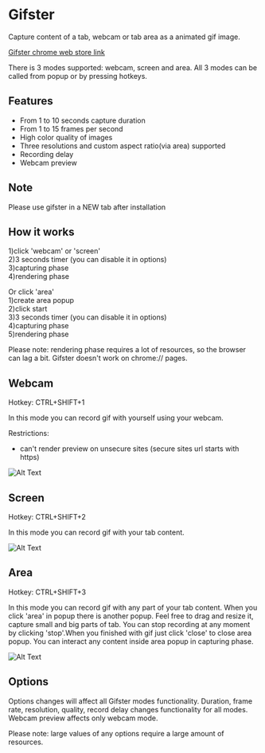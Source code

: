 # Gifster
Capture content of a tab, webcam or tab area as a animated gif image.

<a href="https://chrome.google.com/webstore/detail/fafbmelagholigmfhdjpkfpgfmeijinn">Gifster chrome web store link</a>

There is 3 modes supported: webcam, screen and area.
All 3 modes can be called from popup or by pressing hotkeys.

## Features

- From 1 to 10 seconds capture duration
- From 1 to 15 frames per second
- High color quality of images
- Three resolutions and custom aspect ratio(via area) supported
- Recording delay
- Webcam preview

## Note

Please use gifster in a NEW tab after installation

## How it works
1)click 'webcam' or 'screen'<br>
2)3 seconds timer (you can disable it in options)<br>
3)capturing phase<br>
4)rendering phase<br>

Or click 'area'<br>
1)create area popup<br>
2)click start<br>
3)3 seconds timer (you can disable it in options)<br>
4)capturing phase<br>
5)rendering phase<br>

Please note: rendering phase requires a lot of resources, so  the browser can lag a bit.
Gifster doesn't work on chrome:// pages.

## Webcam
Hotkey: CTRL+SHIFT+1

In this mode you can record gif with yourself using your webcam.<br>

Restrictions:
- can't render preview on unsecure sites (secure sites url starts with https)

![Alt Text](https://media.giphy.com/media/l2QE7UalvlPIEgJ2g/giphy.gif)

## Screen
Hotkey: CTRL+SHIFT+2

In this mode you can record gif with your tab content.

![Alt Text](https://media.giphy.com/media/26u4eKuNzD7jBFwaI/giphy.gif)

## Area
Hotkey: CTRL+SHIFT+3

In this mode you can record gif with any part of your tab content.
When you click 'area' in popup there is another popup. Feel free to drag and resize it, capture small and big parts of tab.
You can stop recording at any moment by clicking 'stop'.When you finished with gif just click 'close' to close area popup.
You can interact any content inside area popup in capturing phase.

![Alt Text](https://media.giphy.com/media/3ohs7LUDBVEftShAXK/giphy.gif)

## Options
Options changes will affect all Gifster modes functionality.
Duration, frame rate, resolution, quality, record delay changes functionality for all modes.
Webcam preview affects only webcam mode.

Please note: large values ​​of any options require a large amount of resources.










